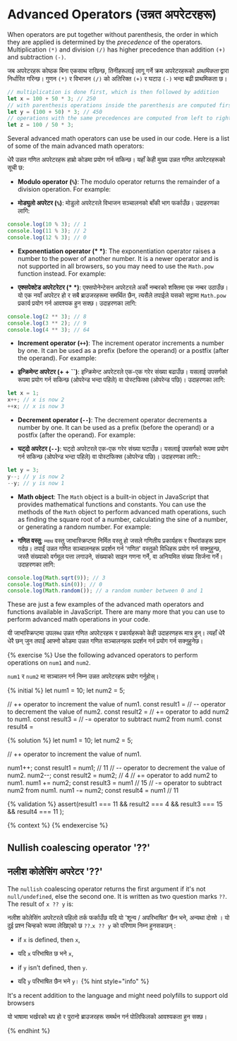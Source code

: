 # Advanced Operators (उन्नत अपरेटरहरू)

When operators are put together without parenthesis, the order in which they are applied is determined by the _precedence_ of the operators. Multiplication `(*)` and division `(/)` has higher precedence than addition `(+)` and subtraction `(-)`.

जब अपरेटरहरू कोष्ठक बिना एकसाथ राखिन्छ, तिनीहरूलाई लागू गर्ने क्रम अपरेटरहरूको _प्राथमिकता_ द्वारा निर्धारित गरिन्छ। गुणन `(*)` र विभाजन `(/)` को अतिरिक्त `(+)` र घटाउ `(-)` भन्दा बढी प्राथमिकता छ।

```javascript
// multiplication is done first, which is then followed by addition
let x = 100 + 50 * 3; // 250
// with parenthesis operations inside the parenthesis are computed first
let y = (100 + 50) * 3; // 450
// operations with the same precedences are computed from left to right
let z = 100 / 50 * 3;
```

Several advanced math operators can use be used in our code. Here is a list of some of the main advanced math operators:

धेरै उन्नत गणित अपरेटरहरू हाम्रो कोडमा प्रयोग गर्न सकिन्छ। यहाँ केही मुख्य उन्नत गणित अपरेटरहरूको सूची छ:

* **Modulo operator (`%`)**: The modulo operator returns the remainder of a division operation. For example:

* **मोड्युलो अपरेटर (`%`)**: मोडुलो अपरेटरले विभाजन सञ्चालनको बाँकी भाग फर्काउँछ। उदाहरणका लागि:

```javascript
console.log(10 % 3); // 1
console.log(11 % 3); // 2
console.log(12 % 3); // 0
```

* **Exponentiation operator (\* *)**: The exponentiation operator raises a number to the power of another number. It is a newer operator and is not supported in all browsers, so you may need to use the `Math.pow` function instead. For example:

* **एक्सपेक्टेड अपरेटरेटर (\* *)**: एक्सपोनेन्टेसन अपरेटरले अर्को नम्बरको शक्तिमा एक नम्बर उठाउँछ। यो एक नयाँ अपरेटर हो र सबै ब्राउजरहरूमा समर्थित छैन, त्यसैले तपाईले यसको सट्टामा `Math.pow` प्रकार्य प्रयोग गर्न आवश्यक हुन सक्छ। उदाहरणका लागि:

```javascript
console.log(2 ** 3); // 8
console.log(3 ** 2); // 9
console.log(4 ** 3); // 64
```

* **Increment operator (`++`)**: The increment operator increments a number by one. It can be used as a prefix (before the operand) or a postfix (after the operand). For example:

* **इन्क्रिमेन्ट अपरेटर (+ + ``)**: इन्क्रिमेन्ट अपरेटरले एक-एक गरेर संख्या बढाउँछ। यसलाई उपसर्गको रूपमा प्रयोग गर्न सकिन्छ (ओपरेन्ड भन्दा पहिले) वा पोस्टफिक्स (ओपरेन्ड पछि)। उदाहरणका लागि:

```javascript
let x = 1;
x++; // x is now 2
++x; // x is now 3
```

* **Decrement operator (`--`)**: The decrement operator decrements a number by one. It can be used as a prefix (before the operand) or a postfix (after the operand). For example:

* **घट्दो अपरेटर (`--`)**: घट्दो अपरेटरले एक-एक गरेर संख्या घटाउँछ। यसलाई उपसर्गको रूपमा प्रयोग गर्न सकिन्छ (ओपरेन्ड भन्दा पहिले) वा पोस्टफिक्स (ओपरेन्ड पछि)। उदाहरणका लागि::

```javascript
let y = 3;
y--; // y is now 2
--y; // y is now 1
```

* **Math object**: The `Math` object is a built-in object in JavaScript that provides mathematical functions and constants. You can use the methods of the `Math` object to perform advanced math operations, such as finding the square root of a number, calculating the sine of a number, or generating a random number. For example:

* **गणित वस्तु**: `म्याथ` वस्तु जाभास्क्रिप्टमा निर्मित वस्तु हो जसले गणितीय प्रकार्यहरू र स्थिरांकहरू प्रदान गर्दछ। तपाईं उन्नत गणित सञ्चालनहरू प्रदर्शन गर्न 'गणित' वस्तुको विधिहरू प्रयोग गर्न सक्नुहुन्छ, जस्तै संख्याको वर्गमूल पत्ता लगाउने, संख्याको साइन गणना गर्ने, वा अनियमित संख्या सिर्जना गर्ने। उदाहरणका लागि:

```javascript
console.log(Math.sqrt(9)); // 3
console.log(Math.sin(0)); // 0
console.log(Math.random()); // a random number between 0 and 1
```

These are just a few examples of the advanced math operators and functions available in JavaScript. There are many more that you can use to perform advanced math operations in your code.

यी जाभास्क्रिप्टमा उपलब्ध उन्नत गणित अपरेटरहरू र प्रकार्यहरूको केही उदाहरणहरू मात्र हुन्। त्यहाँ धेरै धेरै छन् जुन तपाईं आफ्नो कोडमा उन्नत गणित सञ्चालनहरू प्रदर्शन गर्न प्रयोग गर्न सक्नुहुनेछ।

{% exercise %}
Use the following advanced operators to perform operations on `num1` and `num2`.

`num1` र `num2` मा सञ्चालन गर्न निम्न उन्नत अपरेटरहरू प्रयोग गर्नुहोस्।

{% initial %}
let num1 = 10;
let num2 = 5;

// ++ operator to increment the value of num1.
const result1 =
// -- operator to decrement the value of num2.
const result2 =
//  += operator to add num2 to num1.
const result3 =
// -= operator to subtract num2 from num1.
const result4 =

{% solution %}
let num1 = 10;
let num2 = 5;

// ++ operator to increment the value of num1.

num1++;
const result1 = num1; // 11
// -- operator to decrement the value of num2.
num2--;
const result2 = num2; // 4
//  += operator to add num2 to num1.
num1 += num2;
const result3 = num1 // 15
// -= operator to subtract num2 from num1.
num1 -= num2;
const result4 = num1 // 11

{% validation %}
assert(result1 === 11 && result2 === 4 && result3 === 15 && result4 === 11 );

{% context %}
{% endexercise %}

## Nullish coalescing operator '??'

## नलीश कोलेसिंग अपरेटर  '??'

The `nullish` coalescing operator returns the first argument if it's not `null/undefined`, else the second one. It is written as two question marks `??`. The result of `x ?? y` is:

नलीश कोलेसिंग अपरेटरले पहिलो तर्क फर्काउँछ यदि यो 'शून्य / अपरिभाषित' छैन भने, अन्यथा दोस्रो । यो दुई प्रश्न चिन्हको रूपमा लेखिएको छ `??`.`x ?? y` को परिणाम निम्न हुनसकछन् :

* if `x` is defined, then `x`,
* यदि `x` परिभाषित छ भने `x`,

* if `y` isn’t defined, then `y`.
* यदि `y` परिभाषित छैन भने `y`।
{% hint style="info" %}

It's a recent addition to the language and might need polyfills to support old browsers

यो भाषामा भर्खरको थप हो र पुरानो ब्राउजरहरू समर्थन गर्न पोलिफिलको आवश्यकता हुन सक्छ।  

{% endhint %}

